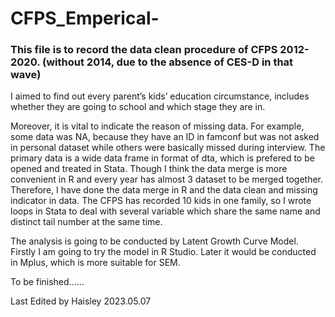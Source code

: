 # CFPS_Emperical-

### This file is to record the data clean procedure of CFPS 2012-2020. (without 2014, due to the absence of CES-D in that wave)

I aimed to find out every parent’s kids’ education circumstance, includes whether they are going to school and which stage they are in. 

Moreover, it is vital to indicate the reason of missing data. For example, some data was NA, because they have an ID in famconf but was not asked in personal dataset while others were basically missed during interview.
The primary data is a wide data frame in format of dta, which is prefered to be opened and treated in Stata. Though I think the data merge is more convenient in R and every year has almost 3 dataset to be merged together. Therefore, I have done the data merge in R and the data clean and missing indicator in data. The CFPS has recorded 10 kids in one family, so I wrote loops in Stata to deal with several variable which share the same name and distinct tail number at the same time.

The analysis is going to be conducted by Latent Growth Curve Model.
Firstly I am going to try the model in R Studio. Later it would be conducted in Mplus, which is more suitable for SEM.

To be finished......


Last Edited by Haisley
2023.05.07
